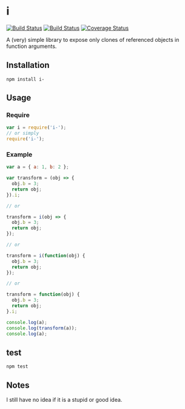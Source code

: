 # i
[![Build Status](https://travis-ci.org/MD4/i.svg?branch=master)](https://travis-ci.org/MD4/i)
[![Build Status](https://david-dm.org/MD4/i.svg)](https://david-dm.org/MD4/i)
[![Coverage Status](https://coveralls.io/repos/github/MD4/i/badge.svg?branch=master)](https://coveralls.io/github/MD4/i?branch=master)

A (very) simple library to expose only clones of referenced objects in function arguments.

## Installation

```npm install i-```

## Usage

### Require

```javascript
var i = require('i-');
// or simply
require('i-');
```

### Example

```javascript
var a = { a: 1, b: 2 };

var transform = (obj => {
  obj.b = 3;
  return obj;
}).i;

// or

transform = i(obj => {
  obj.b = 3;
  return obj;
});

// or

transform = i(function(obj) {
  obj.b = 3;
  return obj;
});

// or

transform = function(obj) {
  obj.b = 3;
  return obj;
}.i;

console.log(a);
console.log(transform(a));
console.log(a);
```

## test
```npm test```

## Notes

I still have no idea if it is a stupid or good idea.
